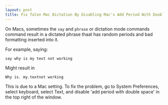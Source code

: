 ```yaml
---
layout: post
title: Fix Talon Mac Dictation By Disabling Mac's Add Period With Double Space Setting 
---
```


On Macs, sometimes the `say` and `phrase` or dictation mode commands command result in a dictated phrase thaat has random periods and bad formatting inserted into it.  

For example, saying: 

    say why is my text not working 

Might result in 

    Why is. my.textnot working 

This is due to a Mac setting.  To fix the problem, go to System Preferences, select keyboard, select Text, and disable 'add period with double space' in the top right of the window.  